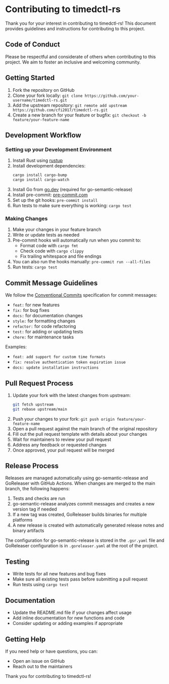 # Contributing to timedctl-rs

Thank you for your interest in contributing to timedctl-rs! This document provides guidelines and instructions for contributing to this project.

## Code of Conduct

Please be respectful and considerate of others when contributing to this project. We aim to foster an inclusive and welcoming community.

## Getting Started

1. Fork the repository on GitHub
2. Clone your fork locally: `git clone https://github.com/your-username/timedctl-rs.git`
3. Add the upstream repository: `git remote add upstream https://github.com/cfi2017/timedctl-rs.git`
4. Create a new branch for your feature or bugfix: `git checkout -b feature/your-feature-name`

## Development Workflow

### Setting up your Development Environment

1. Install Rust using [rustup](https://rustup.rs/)
2. Install development dependencies:
   ```bash
   cargo install cargo-bump
   cargo install cargo-watch
   ```
3. Install Go from [go.dev](https://go.dev/dl/) (required for go-semantic-release)
4. Install pre-commit: [pre-commit.com](https://pre-commit.com/#install)
5. Set up the git hooks: `pre-commit install`
7. Run tests to make sure everything is working: `cargo test`

### Making Changes

1. Make your changes in your feature branch
2. Write or update tests as needed
3. Pre-commit hooks will automatically run when you commit to:
   - Format code with `cargo fmt`
   - Check code with `cargo clippy`
   - Fix trailing whitespace and file endings
4. You can also run the hooks manually: `pre-commit run --all-files`
5. Run tests: `cargo test`

## Commit Message Guidelines

We follow the [Conventional Commits](https://www.conventionalcommits.org/) specification for commit messages:

- `feat:` for new features
- `fix:` for bug fixes
- `docs:` for documentation changes
- `style:` for formatting changes
- `refactor:` for code refactoring
- `test:` for adding or updating tests
- `chore:` for maintenance tasks

Examples:
- `feat: add support for custom time formats`
- `fix: resolve authentication token expiration issue`
- `docs: update installation instructions`

## Pull Request Process

1. Update your fork with the latest changes from upstream:
   ```bash
   git fetch upstream
   git rebase upstream/main
   ```
2. Push your changes to your fork: `git push origin feature/your-feature-name`
3. Open a pull request against the main branch of the original repository
4. Fill out the pull request template with details about your changes
5. Wait for maintainers to review your pull request
6. Address any feedback or requested changes
7. Once approved, your pull request will be merged

## Release Process

Releases are managed automatically using go-semantic-release and GoReleaser with GitHub Actions. When changes are merged to the main branch, the following happens:

1. Tests and checks are run
2. go-semantic-release analyzes commit messages and creates a new version tag if needed
3. If a new tag was created, GoReleaser builds binaries for multiple platforms
4. A new release is created with automatically generated release notes and binary artifacts

The configuration for go-semantic-release is stored in the `.gsr.yaml` file and GoReleaser configuration is in `.goreleaser.yaml` at the root of the project.

## Testing

- Write tests for all new features and bug fixes
- Make sure all existing tests pass before submitting a pull request
- Run tests using `cargo test`

## Documentation

- Update the README.md file if your changes affect usage
- Add inline documentation for new functions and code
- Consider updating or adding examples if appropriate

## Getting Help

If you need help or have questions, you can:
- Open an issue on GitHub
- Reach out to the maintainers

Thank you for contributing to timedctl-rs!
